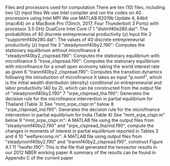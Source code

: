 Files and processors used for computation There are ten (10) files,
including two (2) input files We use Intel compiler and run the codes on
40 processors using Intel MPI We use MATLAB R2019b Update 4, 64bit
(maci64) on a MacBook Pro (13inch, 2017, Four Thunderbolt 3 Ports) with
processor 3.5 GHz DualCore Intel Core i7 1 "distmf40e280.dat": The
probabilities of 40 discrete entrepreneurial productivity (z) Input file
2 "supportmf40e280.dat": The values of 40 discrete entrepreneurial
productivity (z) Input file 3 "steadynomf40by2.f90": Computes the
stationary equilibrium without microfinance 4
"steadymf40by2\_clspread.f90": Computes the stationary equilibrium with
microfinance 5 "lrsoe\_clspread.f90": Computes the stationary
equilibrium with microfinance for a small open economy taking the world
interest rate as given 6 "tranmf40by2\_clspread.f90": Computes the
transition dynamics following the introduction of microfinance It takes
as input "p.nomf", which is the initial wealth distribution (density)
conditional on entrepreneurial and labor productivity (40 by 2), which
can be constructed from the output file of "steadynomf40by2.f90" 7
"srpe\_clspread\_tha.f90": Generates the decision rule for the
microfinance intervention in partial equilibrium for Thailand (Table 3)
See "mmt\_srpe\_clspr.m" below 8 "srpe\_clspread\_ind.f90": Generates
the decision rule for the microfinance intervention in partial
equilibrium for India (Table 4) See "mmt\_srpe\_clspr.m" below 9
"mmt\_srpe\_clspr.m": A MATLAB file using the output files from
"steadynomf40by2.f90" and "srpe\_clspread\_tha/ind.f90", compute the
changes in moments of interest in partial equilibrium reported in Tables
3 and 4 10 "welfarecomp.m": A MATLAB file using output files from
"steadynomf40by2.f90" and "tranmf40by2\_clspread.f90", construct Figure
A.1 11 "twofer.f90": This is the file that generated the twosector
results in our 2012 NBER working paper A summary of the results can be
found in Appendix C of the current paper
